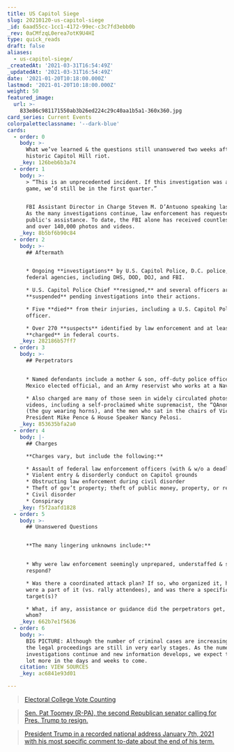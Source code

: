```yaml
---
title: US Capitol Siege
slug: 20210120-us-capitol-siege
_id: 6aad55cc-1cc1-4172-99ec-c3c7fd3ebb0b
_rev: 0aCMfzqL0erea7otK9U4HI
type: quick_reads
draft: false
aliases:
  - us-capitol-siege/
_createdAt: '2021-03-31T16:54:49Z'
_updatedAt: '2021-03-31T16:54:49Z'
date: '2021-01-20T10:18:00.000Z'
lastmod: '2021-01-20T10:18:00.000Z'
weight: 50
featured_image:
  url: >-
    833e86c981171550ab3b26ed224c29c40aa1b5a1-360x360.jpg
card_series: Current Events
colorpaletteclassname: '--dark-blue'
cards:
  - order: 0
    body: >-
      What we’ve learned & the questions still unanswered two weeks after the
      historic Capitol Hill riot.
    _key: 126beb6b3a74
  - order: 1
    body: >-
      > “This is an unprecedented incident. If this investigation was a football
      game, we’d still be in the first quarter.”


      FBI Assistant Director in Charge Steven M. D’Antuono speaking last week.
      As the many investigations continue, law enforcement has requested the
      public's assistance. To date, the FBI alone has received countless tips
      and over 140,000 photos and videos.
    _key: 8b5bf6b90c84
  - order: 2
    body: >-
      ## Aftermath


      * Ongoing **investigations** by U.S. Capitol Police, D.C. police, &
      federal agencies, including DHS, DOD, DOJ, and FBI.

      * U.S. Capitol Police Chief **resigned,** and several officers are
      **suspended** pending investigations into their actions.

      * Five **died** from their injuries, including a U.S. Capitol Police
      officer.

      * Over 270 **suspects** identified by law enforcement and at least 125
      **charged** in federal courts.
    _key: 282186b57ff7
  - order: 3
    body: >-
      ## Perpetrators


      * Named defendants include a mother & son, off-duty police officers, a New
      Mexico elected official, and an Army reservist who works at a Navy base.

      * Also charged are many of those seen in widely circulated photos &
      videos, including a self-proclaimed white supremacist, the “QAnon Shaman”
      (the guy wearing horns), and the men who sat in the chairs of Vice
      President Mike Pence & House Speaker Nancy Pelosi.
    _key: 853635bfa2a0
  - order: 4
    body: |-
      ## Charges

      **Charges vary, but include the following:**

      * Assault of federal law enforcement officers (with & w/o a deadly weapon)
      * Violent entry & disorderly conduct on Capitol grounds
      * Obstructing law enforcement during civil disorder
      * Theft of gov’t property; theft of public money, property, or records
      * Civil disorder
      * Conspiracy
    _key: f5f2aafd1828
  - order: 5
    body: >-
      ## Unanswered Questions


      **The many lingering unknowns include:**


      * Why were law enforcement seemingly unprepared, understaffed & slow to
      respond?

      * Was there a coordinated attack plan? If so, who organized it, how many
      were a part of it (vs. rally attendees), and was there a specific goal or
      target(s)?

      * What, if any, assistance or guidance did the perpetrators get, and from
      whom?
    _key: 662b7e1f5636
  - order: 6
    body: >-
      BIG PICTURE: Although the number of criminal cases are increasing daily,
      the legal proceedings are still in very early stages. As the numerous
      investigations continue and new information develops, we expect to learn a
      lot more in the days and weeks to come.
    citation: VIEW SOURCES
    _key: ac6841e93d01

---
```

> [Electoral College Vote Counting](https://smarthernews.com/electoral-college-vote-counting/)







> [Sen. Pat Toomey (R-PA), the second Republican senator calling for Pres. Trump to resign.](https://smarthernews.com/article/gop-calling-trump-removal-resign/)





> [President Trump in a recorded national address January 7th, 2021 with his most specific comment to-date about the end of his term.](https://smarthernews.com/article/president-trump-in-a-record-national-address-january-7th-2021-with-his-most-specific-comment-to-date-about-the-end-of-his-term/)